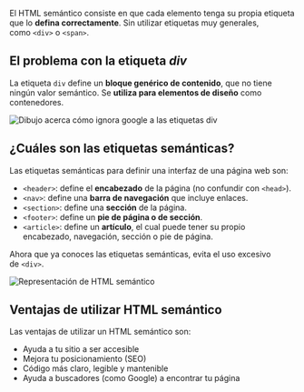 El HTML semántico consiste en que cada elemento tenga su propia etiqueta que lo **defina correctamente**. Sin utilizar etiquetas muy generales, como `<div>` o `<span>`.

## El problema con la etiqueta _div_

La etiqueta `div` define un **bloque genérico de contenido**, que no tiene ningún valor semántico. Se **utiliza para elementos de diseño** como contenedores.

![Dibujo acerca cómo ignora google a las etiquetas div](https://static.platzi.com/media/articlases/Images/frontend_developer11.png)

## ¿Cuáles son las etiquetas semánticas?

Las etiquetas semánticas para definir una interfaz de una página web son:

- `<header>`: define el **encabezado** de la página (no confundir con `<head>`).
- `<nav>`: define una **barra de navegación** que incluye enlaces.
- `<section>`: define una **sección** de la página.
- `<footer>`: define un **pie de página o de sección**.
- `<article>`: define un **artículo**, el cual puede tener su propio encabezado, navegación, sección o pie de página.

Ahora que ya conoces las etiquetas semánticas, evita el uso excesivo de `<div>`.

![Representación de HTML semántico](https://static.platzi.com/media/articlases/Images/frontend_developer10.png)

## Ventajas de utilizar HTML semántico

Las ventajas de utilizar un HTML semántico son:

- Ayuda a tu sitio a ser accesible
- Mejora tu posicionamiento (SEO)
- Código más claro, legible y mantenible
- Ayuda a buscadores (como Google) a encontrar tu página